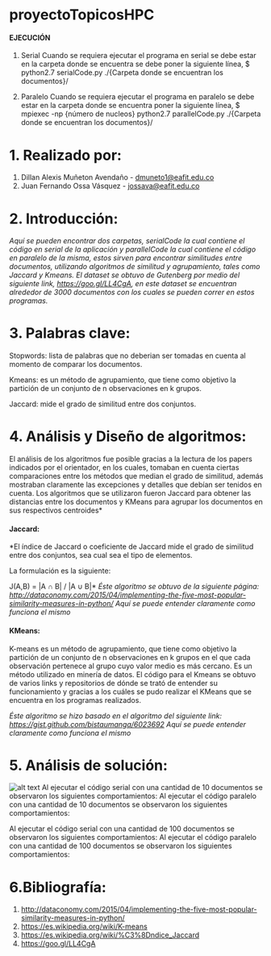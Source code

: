 # proyectoTopicosHPC

#### EJECUCIÓN

1. Serial
Cuando se requiera ejecutar el programa en serial se debe estar en la carpeta donde se encuentra se debe poner la siguiente línea,
$ python2.7 serialCode.py ./{Carpeta donde se encuentran los documentos}/

2. Paralelo
Cuando se requiera ejecutar el programa en paralelo se debe estar en la carpeta donde se encuentra poner la siguiente línea, 
$ mpiexec -np {número de nucleos} python2.7 parallelCode.py ./{Carpeta donde se encuentran los documentos}/

# 1. Realizado por:
1. Dillan Alexis Muñeton Avendaño - dmuneto1@eafit.edu.co
2. Juan Fernando Ossa Vásquez - jossava@eafit.edu.co

# 2. Introducción:

*Aquí se pueden encontrar dos carpetas, serialCode la cual contiene el código en serial de la aplicación y parallelCode la cual contiene el código en paralelo de la misma, estos sirven para encontrar similitudes entre documentos, utilizando algoritmos de similitud y agrupamiento, tales como Jaccard y Kmeans.
El dataset se obtuvo de Gutenberg por medio del siguiente link, https://goo.gl/LL4CgA, en este dataset se encuentran alrededor de 3000 documentos con los cuales se pueden correr en estos programas.*

# 3. Palabras clave:
Stopwords: lista de palabras que no deberian ser tomadas en cuenta al momento de comparar los documentos.

Kmeans: es un método de agrupamiento, que tiene como objetivo la partición de un conjunto de n observaciones en k grupos.

Jaccard: mide el grado de similitud entre dos conjuntos.

# 4. Análisis y Diseño de algoritmos:
El análisis de los algoritmos fue posible gracias a la lectura de los papers indicados por el orientador, en los cuales, tomaban en cuenta ciertas comparaciones entre los métodos que median el grado de similitud, además mostraban claramente las excepciones y detalles que debían ser tenidos en cuenta.
Los algoritmos que se utilizaron fueron Jaccard para obtener las distancias entre los documentos y KMeans para agrupar los documentos en sus respectivos centroides*
#### Jaccard:
*El índice de Jaccard o coeficiente de Jaccard mide el grado de similitud entre dos conjuntos, sea cual sea el tipo de elementos.

La formulación es la siguiente:

J(A,B) = |A ∩ B| / |A ∪ B|*
*Éste algoritmo se obtuvo de la siguiente página:
http://dataconomy.com/2015/04/implementing-the-five-most-popular-similarity-measures-in-python/*
*Aquí se puede entender claramente como funciona el mismo*

#### KMeans:
K-means es un método de agrupamiento, que tiene como objetivo la partición de un conjunto de n observaciones en k grupos en el que cada observación pertenece al grupo cuyo valor medio es más cercano. Es un método utilizado en minería de datos. El código para el Kmeans se obtuvo de varios links y repositorios de dónde se trató de entender su funcionamiento y gracias a los cuáles se pudo realizar el KMeans que se encuentra en los programas realizados.

*Éste algoritmo se hizo basado en el algoritmo del siguiente link:
https://gist.github.com/bistaumanga/6023692*
*Aquí se puede entender claramente como funciona el mismo*

# 5. Análisis de solución:

![alt text](https://ibb.co/e7vggR "Logo Title Text 1")
Al ejecutar el código serial con una cantidad de 10 documentos se observaron los siguientes comportamientos:
Al ejecutar el código paralelo con una cantidad de 10 documentos se observaron los siguientes comportamientos:

Al ejecutar el código serial con una cantidad de 100 documentos se observaron los siguientes comportamientos:
Al ejecutar el código paralelo con una cantidad de 100 documentos se observaron los siguientes comportamientos:


# 6.Bibliografía:
1. http://dataconomy.com/2015/04/implementing-the-five-most-popular-similarity-measures-in-python/
2. https://es.wikipedia.org/wiki/K-means
3. https://es.wikipedia.org/wiki/%C3%8Dndice_Jaccard
4. https://goo.gl/LL4CgA
